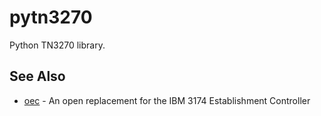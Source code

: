 # pytn3270

Python TN3270 library.

## See Also

* [oec](https://github.com/lowobservable/oec) - An open replacement for the IBM 3174 Establishment Controller
